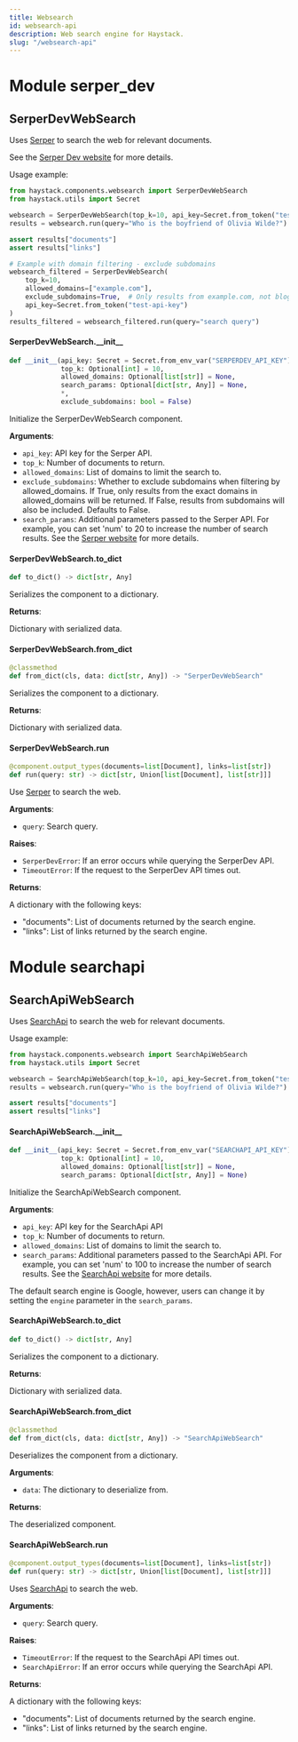 ```yaml
---
title: Websearch
id: websearch-api
description: Web search engine for Haystack.
slug: "/websearch-api"
---
```


<a id="serper_dev"></a>

# Module serper\_dev

<a id="serper_dev.SerperDevWebSearch"></a>

## SerperDevWebSearch

Uses [Serper](https://serper.dev/) to search the web for relevant documents.

See the [Serper Dev website](https://serper.dev/) for more details.

Usage example:
```python
from haystack.components.websearch import SerperDevWebSearch
from haystack.utils import Secret

websearch = SerperDevWebSearch(top_k=10, api_key=Secret.from_token("test-api-key"))
results = websearch.run(query="Who is the boyfriend of Olivia Wilde?")

assert results["documents"]
assert results["links"]

# Example with domain filtering - exclude subdomains
websearch_filtered = SerperDevWebSearch(
    top_k=10,
    allowed_domains=["example.com"],
    exclude_subdomains=True,  # Only results from example.com, not blog.example.com
    api_key=Secret.from_token("test-api-key")
)
results_filtered = websearch_filtered.run(query="search query")
```

<a id="serper_dev.SerperDevWebSearch.__init__"></a>

#### SerperDevWebSearch.\_\_init\_\_

```python
def __init__(api_key: Secret = Secret.from_env_var("SERPERDEV_API_KEY"),
             top_k: Optional[int] = 10,
             allowed_domains: Optional[list[str]] = None,
             search_params: Optional[dict[str, Any]] = None,
             *,
             exclude_subdomains: bool = False)
```

Initialize the SerperDevWebSearch component.

**Arguments**:

- `api_key`: API key for the Serper API.
- `top_k`: Number of documents to return.
- `allowed_domains`: List of domains to limit the search to.
- `exclude_subdomains`: Whether to exclude subdomains when filtering by allowed_domains.
If True, only results from the exact domains in allowed_domains will be returned.
If False, results from subdomains will also be included. Defaults to False.
- `search_params`: Additional parameters passed to the Serper API.
For example, you can set 'num' to 20 to increase the number of search results.
See the [Serper website](https://serper.dev/) for more details.

<a id="serper_dev.SerperDevWebSearch.to_dict"></a>

#### SerperDevWebSearch.to\_dict

```python
def to_dict() -> dict[str, Any]
```

Serializes the component to a dictionary.

**Returns**:

Dictionary with serialized data.

<a id="serper_dev.SerperDevWebSearch.from_dict"></a>

#### SerperDevWebSearch.from\_dict

```python
@classmethod
def from_dict(cls, data: dict[str, Any]) -> "SerperDevWebSearch"
```

Serializes the component to a dictionary.

**Returns**:

Dictionary with serialized data.

<a id="serper_dev.SerperDevWebSearch.run"></a>

#### SerperDevWebSearch.run

```python
@component.output_types(documents=list[Document], links=list[str])
def run(query: str) -> dict[str, Union[list[Document], list[str]]]
```

Use [Serper](https://serper.dev/) to search the web.

**Arguments**:

- `query`: Search query.

**Raises**:

- `SerperDevError`: If an error occurs while querying the SerperDev API.
- `TimeoutError`: If the request to the SerperDev API times out.

**Returns**:

A dictionary with the following keys:
- "documents": List of documents returned by the search engine.
- "links": List of links returned by the search engine.

<a id="searchapi"></a>

# Module searchapi

<a id="searchapi.SearchApiWebSearch"></a>

## SearchApiWebSearch

Uses [SearchApi](https://www.searchapi.io/) to search the web for relevant documents.

Usage example:
```python
from haystack.components.websearch import SearchApiWebSearch
from haystack.utils import Secret

websearch = SearchApiWebSearch(top_k=10, api_key=Secret.from_token("test-api-key"))
results = websearch.run(query="Who is the boyfriend of Olivia Wilde?")

assert results["documents"]
assert results["links"]
```

<a id="searchapi.SearchApiWebSearch.__init__"></a>

#### SearchApiWebSearch.\_\_init\_\_

```python
def __init__(api_key: Secret = Secret.from_env_var("SEARCHAPI_API_KEY"),
             top_k: Optional[int] = 10,
             allowed_domains: Optional[list[str]] = None,
             search_params: Optional[dict[str, Any]] = None)
```

Initialize the SearchApiWebSearch component.

**Arguments**:

- `api_key`: API key for the SearchApi API
- `top_k`: Number of documents to return.
- `allowed_domains`: List of domains to limit the search to.
- `search_params`: Additional parameters passed to the SearchApi API.
For example, you can set 'num' to 100 to increase the number of search results.
See the [SearchApi website](https://www.searchapi.io/) for more details.

The default search engine is Google, however, users can change it by setting the `engine`
parameter in the `search_params`.

<a id="searchapi.SearchApiWebSearch.to_dict"></a>

#### SearchApiWebSearch.to\_dict

```python
def to_dict() -> dict[str, Any]
```

Serializes the component to a dictionary.

**Returns**:

Dictionary with serialized data.

<a id="searchapi.SearchApiWebSearch.from_dict"></a>

#### SearchApiWebSearch.from\_dict

```python
@classmethod
def from_dict(cls, data: dict[str, Any]) -> "SearchApiWebSearch"
```

Deserializes the component from a dictionary.

**Arguments**:

- `data`: The dictionary to deserialize from.

**Returns**:

The deserialized component.

<a id="searchapi.SearchApiWebSearch.run"></a>

#### SearchApiWebSearch.run

```python
@component.output_types(documents=list[Document], links=list[str])
def run(query: str) -> dict[str, Union[list[Document], list[str]]]
```

Uses [SearchApi](https://www.searchapi.io/) to search the web.

**Arguments**:

- `query`: Search query.

**Raises**:

- `TimeoutError`: If the request to the SearchApi API times out.
- `SearchApiError`: If an error occurs while querying the SearchApi API.

**Returns**:

A dictionary with the following keys:
- "documents": List of documents returned by the search engine.
- "links": List of links returned by the search engine.
